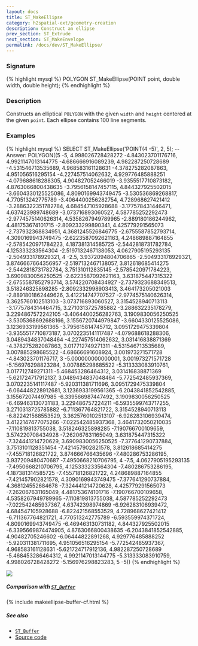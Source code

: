 ```yaml
---
layout: docs
title: ST_MakeEllipse
category: h2spatial-ext/geometry-creation
description: Construct an ellipse
prev_section: ST_Extrude
next_section: ST_MakeEnvelope
permalink: /docs/dev/ST_MakeEllipse/
---
```


### Signature

{% highlight mysql %}
POLYGON ST_MakeEllipse(POINT point, double width, double height);
{% endhighlight %}

### Description
Constructs an elliptical `POLYGON` with the given `width` and `height` centered
at the given `point`. Each ellipse contains 100 line segments.

### Examples

{% highlight mysql %}
SELECT ST_MakeEllipse('POINT(4 -5)', 2, 5);
-- Answer: POLYGON((5 -5, 4.998026728428272 -4.843023701176716, 4.9921147013144775 -4.686666916089239, 4.982287250728689 -4.531546713535689, 4.968583161128631 -4.378275282087863, 4.951056516295154 -4.227457514062632, 4.929776485888251 -4.079688618288305, 4.904827052466019 -3.9355517710873182, 4.8763066800438635 -3.7956158147457115, 4.844327925502015 -3.6604330125525086, 4.8090169943749475 -3.530536869268817, 4.770513242775789 -3.4064400256282754, 4.728968627421412 -3.2886322351782784, 4.684547105928688 -3.177578431446471, 4.637423989748689 -3.073716893060527, 4.587785252292473 -2.9774575140626314, 4.5358267949789965 -2.889180186244962, 4.481753674101715 -2.809233299890341, 4.425779291565073 -2.737932368834951, 4.3681245526846775 -2.6755587852793714, 4.3090169943749475 -2.6223587092621163, 4.248689887164855 -2.5785420971784223, 4.187381314585725 -2.5442818731782784, 4.125333233564304 -2.5197132467138053, 4.0627905195293135 -2.504933178929321, 4 -2.5, 3.9372094804706865 -2.504933178929321, 3.8746667664356957 -2.5197132467138057, 3.812618685414275 -2.5442818731782784, 3.751310112835145 -2.5785420971784223, 3.6909830056250525 -2.6223587092621163, 3.631875447315322 -2.6755587852793714, 3.574220708434927 -2.7379323688349513, 3.518246325898285 -2.8092332998903413, 3.464173205021003 -2.8891801862449626, 3.412214747707527 -2.9774575140626314, 3.3625760102513103 -3.073716893060527, 3.3154528940713113 -3.1775784314464715, 3.2710313725785882 -3.288632235178279, 3.2294867572242105 -3.4064400256282763, 3.1909830056250525 -3.5305368692688166, 3.1556720744979847 -3.6604330125525086, 3.1236933199561365 -3.795615814745712, 3.0951729475339804 -3.9355517710873187, 3.0702235141117487 -4.079688618288306, 3.0489434837048464 -4.227457514062632, 3.031416838871369 -4.378275282087863, 3.017712749271311 -4.531546713535689, 3.007885298685522 -4.68666691608924, 3.001973271571728 -4.843023701176717, 3 -5.000000000000001, 3.001973271571728 -5.156976298823284, 3.007885298685522 -5.313333083910761, 3.017712749271311 -5.468453286464312, 3.031416838871369 -5.621724717912137, 3.0489434837048464 -5.772542485937369, 3.0702235141117487 -5.920311381711696, 3.0951729475339804 -6.064448228912681, 3.1236933199561365 -6.2043841852542885, 3.155672074497985 -6.339566987447492, 3.1909830056250525 -6.469463130731183, 3.229486757224211 -6.5935599743717255, 3.2710313725785882 -6.711367764821722, 3.3154528940713113 -6.822421568553529, 3.3625760102513107 -6.926283106939474, 3.4122147477075266 -7.022542485937368, 3.4641732050210035 -7.110819813755038, 3.518246325898285 -7.190766700109659, 3.574220708434928 -7.262067631165049, 3.631875447315322 -7.324441214720629, 3.6909830056250525 -7.377641290737884, 3.7513101128351454 -7.421457902821578, 3.812618685414275 -7.455718126821722, 3.874666766435696 -7.480286753286195, 3.937209480470687 -7.4950668210706795, 4 -7.5, 4.0627905195293135 -7.4950668210706795, 4.125333233564304 -7.480286753286195, 4.187381314585725 -7.455718126821722, 4.248689887164855 -7.421457902821578, 4.3090169943749475 -7.377641290737884, 4.368124552684678 -7.324441214720628, 4.425779291565073 -7.262067631165049, 4.481753674101716 -7.190766700109658, 4.5358267949789965 -7.110819813755038, 4.587785252292473 -7.022542485937367, 4.63742398974869 -6.926283106939472, 4.684547105928688 -6.822421568553529, 4.728968627421412 -6.711367764821721, 4.770513242775789 -6.593559974371724, 4.8090169943749475 -6.469463130731182, 4.844327925502015 -6.3395669874474905, 4.8763066800438635 -6.2043841852542885, 4.90482705246602 -6.06444822891268, 4.929776485888252 -5.920311381711695, 4.951056516295154 -5.772542485937367, 4.968583161128631 -5.621724717912136, 4.982287250728689 -5.468453286464312, 4.9921147013144775 -5.313333083910759, 4.998026728428272 -5.156976298823283, 5 -5))
{% endhighlight %}

<img class="displayed" src="../ST_MakeEllipse_1.png"/>

##### Comparison with [`ST_Buffer`](../ST_Buffer)

{% include makeellipse-buffer-cf.html %}

##### See also

* [`ST_Buffer`](../ST_Buffer)
* <a href="https://github.com/irstv/H2GIS/blob/master/h2spatial-ext/src/main/java/org/h2gis/h2spatialext/function/spatial/create/ST_MakeEllipse.java" target="_blank">Source code</a>

